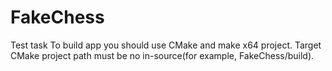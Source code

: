 # FakeChess
Test task
To build app you should use CMake and make x64 project.
Target CMake project path must be no in-source(for example, FakeChess/build).
